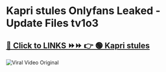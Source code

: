 
 # Kapri stules Onlyfans Leaked - Update Files tv1o3

## <h2><a href="https://clipsfans.com/Kapri_stules&ref=git">🔗 Click to LINKS ⏩⏩ 👉 🟢 Kapri stules </a></h2>

<a href="https://clipsfans.com/Kapri_stules&ref=git" rel="nofollow" data-target="animated-image.originalLink"><img src="https://i.ibb.co.com/xMMVF88/686577567.gif" alt="Viral Video Original" style="max-width: 100%; display: inline-block;" data-target="animated-image.originalImage"></a>

